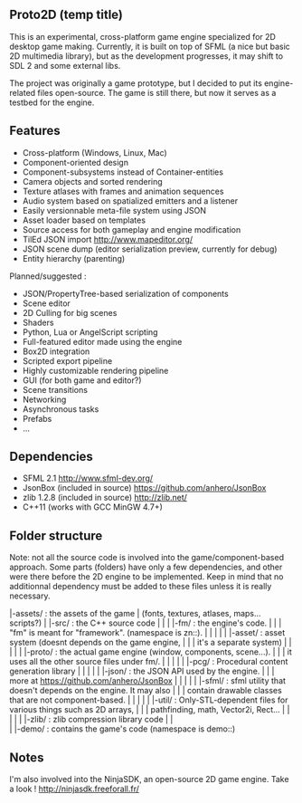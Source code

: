 Proto2D (temp title)
--------------------

This is an experimental, cross-platform game engine specialized for 2D desktop
game making. Currently, it is built on top of SFML
(a nice but basic 2D multimedia library), but as the development progresses,
it may shift to SDL 2 and some external libs.

The project was originally a game prototype, but I decided to put its
engine-related files open-source. The game is still there, but now it serves as
a testbed for the engine.

Features
--------

- Cross-platform (Windows, Linux, Mac)
- Component-oriented design
- Component-subsystems instead of Container-entities
- Camera objects and sorted rendering
- Texture atlases with frames and animation sequences
- Audio system based on spatialized emitters and a listener
- Easily versionnable meta-file system using JSON
- Asset loader based on templates
- Source access for both gameplay and engine modification
- TilEd JSON import http://www.mapeditor.org/
- JSON scene dump (editor serialization preview, currently for debug)
- Entity hierarchy (parenting)

Planned/suggested :

- JSON/PropertyTree-based serialization of components
- Scene editor
- 2D Culling for big scenes
- Shaders
- Python, Lua or AngelScript scripting
- Full-featured editor made using the engine
- Box2D integration
- Scripted export pipeline
- Highly customizable rendering pipeline
- GUI (for both game and editor?)
- Scene transitions
- Networking
- Asynchronous tasks
- Prefabs
- ...

Dependencies
------------

- SFML 2.1 http://www.sfml-dev.org/
- JsonBox (included in source) https://github.com/anhero/JsonBox
- zlib 1.2.8 (included in source) http://zlib.net/
- C++11 (works with GCC MinGW 4.7+)

Folder structure
----------------

Note: not all the source code is involved into the game/component-based
approach. Some parts (folders) have only a few dependencies,
and other were there before the 2D engine to be implemented. Keep in mind that
no additionnal dependency must be added to these files unless it is really
necessary.

|-assets/      : the assets of the game
|                (fonts, textures, atlases, maps... scripts?)
|
|-src/         : the C++ source code
| |
| |-fm/        : the engine's code.
| | |            "fm" is meant for "framework". (namespace is zn::).
| | |
| | |-asset/   : asset system (doesnt depends on the game engine,
| | |            it's a separate system)
| | |
| | |-proto/   : the actual game engine (window, components, scene...).
| | |            it uses all the other source files under fm/.
| | |
| | |-pcg/     : Procedural content generation library
| | |
| | |-json/    : the JSON API used by the engine.
| | |              more at https://github.com/anhero/JsonBox
| | |
| | |-sfml/    : sfml utility that doesn't depends on the engine. It may also
| | |            contain drawable classes that are not component-based.
| | |
| | |-util/    : Only-STL-dependent files for various things such as 2D arrays,
| | |            pathfinding, math, Vector2i, Rect...
| | |
| | |-zlib/    : zlib compression library code
| |  
| |-demo/       : contains the game's code (namespace is demo::)

Notes
-----

I'm also involved into the NinjaSDK, an open-source 2D game engine.
Take a look ! http://ninjasdk.freeforall.fr/

